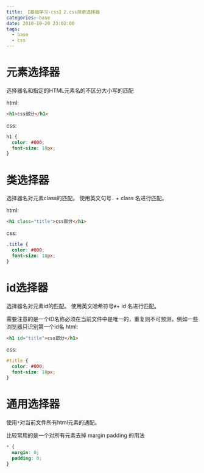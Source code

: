 ```yaml
---
title: 【基础学习-css】2.css简单选择器
categories: base
date: 2018-10-29 23:02:00
tags:
  - base
  - css
---
```

# 元素选择器
选择器名和指定的HTML元素名的不区分大小写的匹配

html:
```html
<h1>css部分</h1>
```

css:
```css
h1 {
  color: #000;
  font-size: 18px;
}
```

# 类选择器
选择器名对元素class的匹配。 使用英文句号`.` + class 名进行匹配。

html:
```html
<h1 class="title">css部分</h1>
```

css:
```css
.title {
  color: #000;
  font-size: 18px;
}
```

# id选择器
选择器名对元素id的匹配。 使用英文哈希符号`#`+ id 名进行匹配。

需要注意的是一个ID名称必须在当前文件中是唯一的，重复则不可预测，例如一些浏览器只识别第一个id名
html:
```html
<h1 id="title">css部分</h1>
```

css:
```css
#title {
  color: #000;
  font-size: 18px;
}
```

# 通用选择器
使用`*`对当前文件所有html元素的通配。

比较常用的是一个对所有元素去掉 margin padding 的用法
```css
* {
  margin: 0;
  padding: 0;
}
```